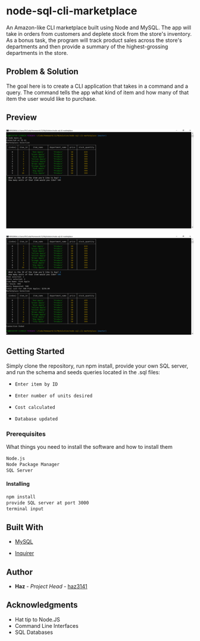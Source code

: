 # node-sql-cli-marketplace
An Amazon-like CLI marketplace built using Node and MySQL. The app will take in orders from customers and deplete stock from the store's inventory. As a bonus task, the program will track product sales across the store's departments and then provide a summary of the highest-grossing departments in the store.

## Problem & Solution

The goal here is to create a CLI application that takes in a command and a query. The command tells the app what kind of item and how many of that item the user would like to purchase.

## Preview

![Preview](https://raw.githubusercontent.com/haz3141/node-sql-cli-marketplace/master/assets/screenshot01.PNG)

![Preview](https://raw.githubusercontent.com/haz3141/node-sql-cli-marketplace/master/assets/screenshot02.PNG)

## Getting Started

Simply clone the repository, run npm install, provide your own SQL server, and run the schema and seeds queries located in the .sql files:

* `Enter item by ID`

* `Enter number of units desired`

* `Cost calculated`

* `Database updated`

### Prerequisites

What things you need to install the software and how to install them

```
Node.js
Node Package Manager
SQL Server
```

#### Installing

```
npm install
provide SQL server at port 3000
terminal input
```

## Built With

* [MySQL](https://www.npmjs.com/package/mysql)
   
* [Inquirer](https://www.npmjs.com/package/inquirer)
   

## Author

* **Haz** - *Project Head* - [haz3141](https://github.com/haz3141)

## Acknowledgments

* Hat tip to Node.JS
* Command Line Interfaces
* SQL Databases
